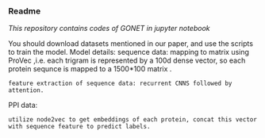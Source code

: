 ### Readme

*This repository contains codes of GONET in jupyter notebook*

You should download datasets mentioned in our paper, and use the scripts to train the model.
Model details:
sequence data: mapping to matrix using ProVec ,i.e. each trigram is represented by a 100d dense vector, so each protein sequnce is mapped to a 1500*100 matrix .

    feature extraction of sequence data: recurrent CNNS followed by attention.


PPI data: 

    utilize node2vec to get embeddings of each protein, concat this vector with sequence feature to predict labels.


